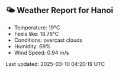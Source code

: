 <!-- WEATHER-START -->
## 🌤 Weather Report for Hanoi

- Temperature: 19°C
- Feels like: 18.76°C
- Conditions: overcast clouds
- Humidity: 69%
- Wind Speed: 0.94 m/s

Last updated: 2025-03-10 04:20:19 UTC
<!-- WEATHER-END -->
